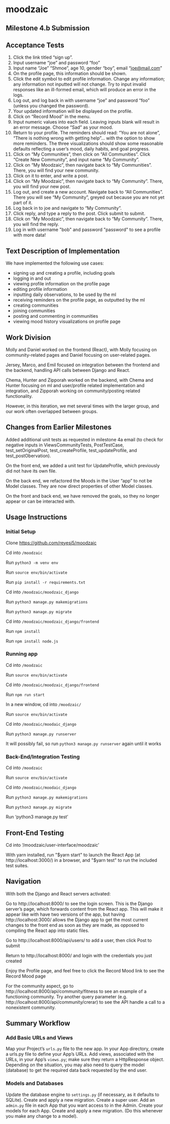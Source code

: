 # moodzaic

## Milestone 4.b Submission
## Acceptance Tests

1. Click the link titled “sign up”.
2. Input username “joe” and password “foo”
3. Input name “Joe” “Shmoe”, age 10, gender “boy”, email “joe@mail.com”
4. On the profile page, this information should be shown.
5. Click the edit symbol to edit profile information. Change any information; any information not inputted will not change. Try to input invalid responses like an ill-formed email, which will produce an error in the logs.
6. Log out, and log back in with username “joe” and password “foo” (unless you changed the password).
7. Your updated information will be displayed on the profile.
8. Click on “Record Mood” in the menu.
9. Input numeric values into each field. Leaving inputs blank will result in an error message. Choose “Sad” as your mood.
10. Return to your profile. The reminders should read: “You are not alone”, “There is nothing wrong with getting help”... with the option to show more reminders. The three visualizations should show some reasonable defaults reflecting a user’s mood, daily habits, and goal progress.
11. Click on “My Communities”, then click on “All Communities”. Click “Create New Community”, and input name “My Community”.
12. Click on “My Moodzaic”, then navigate back to “My Communities”. There, you will find your new community.
13. Click on it to enter, and write a post.
14. Click on “My Moodzaic”, then navigate back to “My Community”. There, you will find your new post.
15. Log out, and create a new account. Navigate back to “All Communities”. There you will see “My Community”, greyed out because you are not yet part of it.
16. Log back in to joe and navigate to “My Community”.
17. Click reply, and type a reply to the post. Click submit to submit.
18. Click on “My Moodzaic”, then navigate back to “My Community”. There, you will find the reply.
19. Log in with username "bob" and password "password" to see a profile with more data!

## Text Description of Implementation

We have implemented the following use cases:
- signing up and creating a profile, including goals
- logging in and out
- viewing profile information on the profile page
- editing profile information
- inputting daily observations, to be used by the ml
- receiving reminders on the profile page, as outputted by the ml
- creating communities
- joining communities
- posting and commenting in communities
- viewing mood history visualizations on profile page

## Work Division

Molly and Daniel worked on the frontend (React), with Molly focusing on community-related pages and Daniel focusing on user-related pages.

Jersey, Marco, and Emil focused on integration between the frontend and the backend, handling API calls between Django and React.

Chema, Hunter and Zipporah worked on the backend, with Chema and Hunter focusing on ml and user/profile related implementation and integration, and Zipporah working on community/posting related functionality.

However, in this iteration, we met several times with the larger group, and our work often overlapped between groups.

## Changes from Earlier Milestones

Added additional unit tests as requested in milestone 4a email (to check for negative inputs in ViewsCommunityTests, PostTestCase, test_setOriginalPost, test_createProfile, test_updateProfile, and test_postObervation).

On the front end, we added a unit test for UpdateProfile, which previously did not have its own file.

On the back end, we refactored the Moods in the User “app” to not be Model classes. They are now direct properties of other Model classes.

On the front and back end, we have removed the goals, so they no longer appear or can be interacted with.

## Usage Instructions

### Initial Setup

Clone https://github.com/reyesj5/moodzaic

Cd into `/moodzaic`

Run `python3 -m venv env`

Run `source env/bin/activate`

Run `pip install -r requirements.txt`

Cd into `/moodzaic/moodzaic_django`

Run `python3 manage.py makemigrations`

Run `python3 manage.py migrate`

Cd into `/moodzaic/moodzaic_django/frontend`

Run `npm install`

Run `npm install node.js`

### Running app

Cd into `/moodzaic`

Run `source env/bin/activate`

Cd into `/moodzaic/moodzaic_django/frontend`

Run `npm run start`

In a new window, cd into `/moodzaic/`

Run `source env/bin/activate`

Cd into `/moodzaic/moodaic_django`

Run `python3 manage.py runserver`

It will possibly fail, so run  `python3 manage.py runserver` again until it works

### Back-End/Integration Testing

Cd into `/moodzaic`

Run `source env/bin/activate`

Cd into `/moodzaic/moodaic_django`

Run `python3 manage.py makemigrations`

Run `python3 manage.py migrate`

Run ‘python3 manage.py test’

## Front-End Testing

Cd into ‘/moodzaic/user-interface/moodzaic’

With yarn installed, run "$yarn start" to launch the React App (at http://localhost:3000/) in a browser, and "$yarn test" to run the included test suites.

## Navigation

With both the Django and React servers activated:

Go to http://localhost:8000/ to see the login screen. This is the Django server’s page, which forwards content from the React app. This will make it appear like with have two versions of the app, but having http://localhost:3000/ allows the Django app to get the most current changes to the front end as soon as they are made, as opposed to compiling the React app into static files.

Go to http://localhost:8000/api/users/ to add a user, then click Post to submit

Return to http://localhost:8000/ and login with the credentials you just created

Enjoy the Profile page, and feel free to click the Record Mood link to see the Record Mood page

For the community aspect, go to http://localhost:8000/api/community/fitness to see an example of a functioning community. Try another query parameter (e.g. http://localhost:8000/api/community/crerar) to see the API handle a call to a nonexistent community.

## Summary Workflow

### Add Basic URLs and Views
Map your Project’s `urls.py` file to the new app.
In your App directory, create a urls.py file to define your App’s URLs.
Add views, associated with the URLs, in your App’s `views.py`; make sure they return a HttpResponse object. Depending on the situation, you may also need to query the model (database) to get the required data back requested by the end user.

### Models and Databases
Update the database engine to `settings.py` (if necessary, as it defaults to SQLite).
Create and apply a new migration.
Create a super user.
Add an `admin.py` file in each App that you want access to in the Admin.
Create your models for each App.
Create and apply a new migration. (Do this whenever you make any change to a model).
